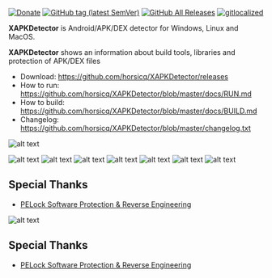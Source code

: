 [![Donate](https://img.shields.io/badge/Donate-PayPal-green.svg)](https://www.paypal.com/cgi-bin/webscr?cmd=_s-xclick&hosted_button_id=NF3FBD3KHMXDN)
[![GitHub tag (latest SemVer)](https://img.shields.io/github/tag/horsicq/XAPKDetector.svg)](https://github.com/horsicq/XAPKDetector/releases)
[![GitHub All Releases](https://img.shields.io/github/downloads/horsicq/XAPKDetector/total.svg)](https://github.com/horsicq/XAPKDetector/releases)
[![gitlocalized ](https://gitlocalize.com/repo/4736/whole_project/badge.svg)](https://github.com/horsicq/XTranslation)

**XAPKDetector** is Android/APK/DEX detector for Windows, Linux and MacOS.

**XAPKDetector** shows an information about build tools, libraries and protection of APK/DEX files

* Download: https://github.com/horsicq/XAPKDetector/releases
* How to run: https://github.com/horsicq/XAPKDetector/blob/master/docs/RUN.md
* How to build: https://github.com/horsicq/XAPKDetector/blob/master/docs/BUILD.md
* Changelog: https://github.com/horsicq/XAPKDetector/blob/master/changelog.txt

![alt text](https://github.com/horsicq/XAPKDetector/blob/master/mascots/version.png "Mascot")

![alt text](https://github.com/horsicq/XAPKDetector/blob/master/docs/1.png "1")
![alt text](https://github.com/horsicq/XAPKDetector/blob/master/docs/2.png "2")
![alt text](https://github.com/horsicq/XAPKDetector/blob/master/docs/3.png "3")
![alt text](https://github.com/horsicq/XAPKDetector/blob/master/docs/4.png "4")
![alt text](https://github.com/horsicq/XAPKDetector/blob/master/docs/5.png "5")
![alt text](https://github.com/horsicq/XAPKDetector/blob/master/docs/6.png "6")
![alt text](https://github.com/horsicq/XAPKDetector/blob/master/docs/7.png "7")

## Special Thanks

- [PELock Software Protection & Reverse Engineering](https://www.pelock.com)

![alt text](https://github.com/horsicq/XAPKDetector/blob/master/mascots/xapkd.png "Mascot")

## Special Thanks

- [PELock Software Protection & Reverse Engineering](https://www.pelock.com)
